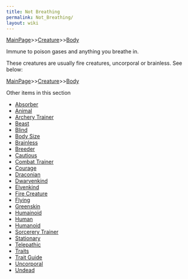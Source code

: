 ```yaml
---
title: Not Breathing
permalink: Not_Breathing/
layout: wiki
---
```


[MainPage](/keeperrl_wiki/ "wikilink")>>[Creature](/keeperrl_wiki/Creature_Guide "wikilink")>>[Body](/keeperrl_wiki/Body "wikilink")

Immune to poison gases and anything you breathe in.

These creatures are usually fire creatures, uncorporal or brainless. See below:

[MainPage](/keeperrl_wiki/ "wikilink")>>[Creature](/keeperrl_wiki/Creature_Guide "wikilink")>>[Body](/keeperrl_wiki/Body "wikilink")

Other items in this section
-    [Absorber](/keeperrl_wiki/Absorber "wikilink")
-    [Animal](/keeperrl_wiki/Animal "wikilink")
-    [Archery Trainer](/keeperrl_wiki/Archery_Trainer "wikilink")
-    [Beast](/keeperrl_wiki/Beast "wikilink")
-    [Blind](/keeperrl_wiki/Blind "wikilink")
-    [Body Size](/keeperrl_wiki/Body_Size "wikilink")
-    [Brainless](/keeperrl_wiki/Brainless "wikilink")
-    [Breeder](/keeperrl_wiki/Breeder "wikilink")
-    [Cautious](/keeperrl_wiki/Cautious "wikilink")
-    [Combat Trainer](/keeperrl_wiki/Combat_Trainer "wikilink")
-    [Courage](/keeperrl_wiki/Courage "wikilink")
-    [Draconian](/keeperrl_wiki/Draconian "wikilink")
-    [Dwarvenkind](/keeperrl_wiki/Dwarvenkind "wikilink")
-    [Elvenkind](/keeperrl_wiki/Elvenkind "wikilink")
-    [Fire Creature](/keeperrl_wiki/Fire_Creature "wikilink")
-    [Flying](/keeperrl_wiki/Flying "wikilink")
-    [Greenskin](/keeperrl_wiki/Greenskin "wikilink")
-    [Humainoid](/keeperrl_wiki/Humainoid "wikilink")
-    [Human](/keeperrl_wiki/Human "wikilink")
-    [Humanoid](/keeperrl_wiki/Humanoid "wikilink")
-    [Sorcerery Trainer](/keeperrl_wiki/Sorcerery_Trainer "wikilink")
-    [Stationary](/keeperrl_wiki/Stationary "wikilink")
-    [Telepathic](/keeperrl_wiki/Telepathic "wikilink")
-    [Traits](/keeperrl_wiki/Traits "wikilink")
-    [Trait Guide](/keeperrl_wiki/Trait_Guide "wikilink")
-    [Uncorporal](/keeperrl_wiki/Uncorporal "wikilink")
-    [Undead](/keeperrl_wiki/Undead "wikilink")
